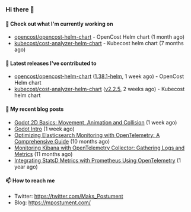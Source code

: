 ### Hi there 👋

#### 👷 Check out what I'm currently working on

- [opencost/opencost-helm-chart](https://github.com/opencost/opencost-helm-chart) - OpenCost Helm chart  (1 month ago)
- [kubecost/cost-analyzer-helm-chart](https://github.com/kubecost/cost-analyzer-helm-chart) - Kubecost helm chart (7 months ago)

#### 🔭 Latest releases I've contributed to

- [opencost/opencost-helm-chart](https://github.com/opencost/opencost-helm-chart) ([1.38.1-helm](https://github.com/opencost/opencost-helm-chart/releases/tag/1.38.1-helm), 1 week ago) - OpenCost Helm chart 
- [kubecost/cost-analyzer-helm-chart](https://github.com/kubecost/cost-analyzer-helm-chart) ([v2.2.5](https://github.com/kubecost/cost-analyzer-helm-chart/releases/tag/v2.2.5), 2 weeks ago) - Kubecost helm chart

#### 📜 My recent blog posts

- [Godot 2D Basics: Movement, Animation and Collision](https://mpostument.com/posts/programming/godot/godot_movement_collision/) (1 week ago)
- [Godot Intro](https://mpostument.com/posts/programming/godot/godot_intro/) (1 week ago)
- [Optimizing Elasticsearch Monitoring with OpenTelemetry: A Comprehensive Guide](https://mpostument.com/posts/programming/observability/otel-elasticsearch/) (10 months ago)
- [Monitoring Kibana with OpenTelemetry Collector: Gathering Logs and Metrics](https://mpostument.com/posts/programming/observability/otel-kibana/) (11 months ago)
- [Integrating StatsD Metrics with Prometheus Using OpenTelemetry](https://mpostument.com/posts/programming/observability/otel-statsd/) (1 year ago)

#### 📫 How to reach me

- Twitter: https://twitter.com/Maks_Postument
- Blog: https://mpostument.com/
